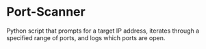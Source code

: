 # Port-Scanner
Python script that prompts for a target IP address, iterates through a specified range of ports, and logs which ports are open.

